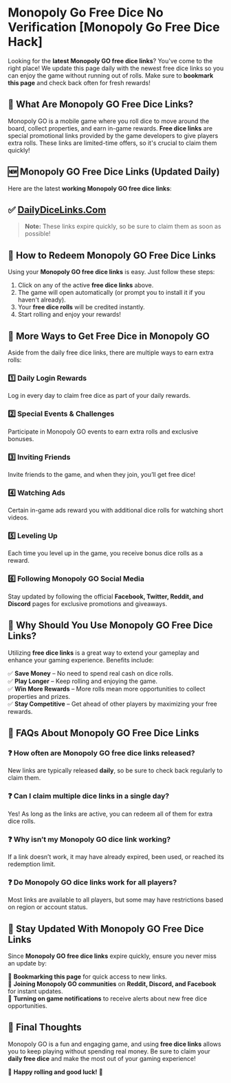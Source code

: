 # Monopoly Go Free Dice No Verification [Monopoly Go Free Dice Hack]

Looking for the **latest Monopoly GO free dice links**? You've come to the right place! We update this page daily with the newest free dice links so you can enjoy the game without running out of rolls. Make sure to **bookmark this page** and check back often for fresh rewards!

## 🎲 What Are Monopoly GO Free Dice Links?

Monopoly GO is a mobile game where you roll dice to move around the board, collect properties, and earn in-game rewards. **Free dice links** are special promotional links provided by the game developers to give players extra rolls. These links are limited-time offers, so it's crucial to claim them quickly!

## 🆕 Monopoly GO Free Dice Links (Updated Daily)

Here are the latest **working Monopoly GO free dice links**:

## ✅ [DailyDiceLinks.Com](https://dailydicelinks.com/)  

> **Note:** These links expire quickly, so be sure to claim them as soon as possible!

## 📌 How to Redeem Monopoly GO Free Dice Links

Using your **Monopoly GO free dice links** is easy. Just follow these steps:

1. Click on any of the active **free dice links** above.
2. The game will open automatically (or prompt you to install it if you haven't already).
3. Your **free dice rolls** will be credited instantly.
4. Start rolling and enjoy your rewards!

## 🚀 More Ways to Get Free Dice in Monopoly GO

Aside from the daily free dice links, there are multiple ways to earn extra rolls:

### 1️⃣ **Daily Login Rewards**  
Log in every day to claim free dice as part of your daily rewards.

### 2️⃣ **Special Events & Challenges**  
Participate in Monopoly GO events to earn extra rolls and exclusive bonuses.

### 3️⃣ **Inviting Friends**  
Invite friends to the game, and when they join, you’ll get free dice!

### 4️⃣ **Watching Ads**  
Certain in-game ads reward you with additional dice rolls for watching short videos.

### 5️⃣ **Leveling Up**  
Each time you level up in the game, you receive bonus dice rolls as a reward.

### 6️⃣ **Following Monopoly GO Social Media**  
Stay updated by following the official **Facebook, Twitter, Reddit, and Discord** pages for exclusive promotions and giveaways.

## 📢 Why Should You Use Monopoly GO Free Dice Links?

Utilizing **free dice links** is a great way to extend your gameplay and enhance your gaming experience. Benefits include:

✅ **Save Money** – No need to spend real cash on dice rolls.  
✅ **Play Longer** – Keep rolling and enjoying the game.  
✅ **Win More Rewards** – More rolls mean more opportunities to collect properties and prizes.  
✅ **Stay Competitive** – Get ahead of other players by maximizing your free rewards.

## 🔎 FAQs About Monopoly GO Free Dice Links

### ❓ How often are Monopoly GO free dice links released?
New links are typically released **daily**, so be sure to check back regularly to claim them.

### ❓ Can I claim multiple dice links in a single day?
Yes! As long as the links are active, you can redeem all of them for extra dice rolls.

### ❓ Why isn’t my Monopoly GO dice link working?
If a link doesn’t work, it may have already expired, been used, or reached its redemption limit.

### ❓ Do Monopoly GO dice links work for all players?
Most links are available to all players, but some may have restrictions based on region or account status.

## 🔔 Stay Updated With Monopoly GO Free Dice Links

Since **Monopoly GO free dice links** expire quickly, ensure you never miss an update by:

🔹 **Bookmarking this page** for quick access to new links.  
🔹 **Joining Monopoly GO communities** on **Reddit, Discord, and Facebook** for instant updates.  
🔹 **Turning on game notifications** to receive alerts about new free dice opportunities.

## 🎯 Final Thoughts

Monopoly GO is a fun and engaging game, and using **free dice links** allows you to keep playing without spending real money. Be sure to claim your **daily free dice** and make the most out of your gaming experience!

🚀 **Happy rolling and good luck!** 🎲

